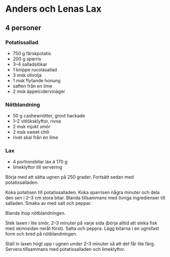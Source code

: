 # Anders och Lenas Lax
## 4 personer



### Potatissallad
- 750 g färskpotatis
- 200 g sparris
- 3–4 salladslökar
- 1 knippe rucolasallad
- 3 msk olivolja
- 1 msk flytande honung
- saften från en lime
- 2 msk äppelcidervinäger

### Nötblandning
- 50 g cashewnötter, grovt hackade
- 1–2 vitlöksklyftor, rivna
- 2 msk mjukt smör
- 2 msk sweet chili
- rivet skal från en lime

### Lax
- 4 portionsbitar lax á 170 g
- limeklyftor till servering


Börja med att sätta ugnen på 250 grader. Fortsätt sedan med potatissalladen.

Koka potatisen till potatissalladen. Koka sparrisen några minuter och dela den sen i 2–3 cm stora bitar. Blanda
tillsammans med övriga ingredienser till salladen. Smaka av med salt och peppar.

Blanda ihop nötblandningen.

Stek laxen i lite smör, 2–3 minuter på varje sida (börja alltid att steka fisk med skinnsidan neråt först). Salta och
peppra. Lägg bitarna i en ugnsfast form och bred på nötblandningen.

Ställ in laxen högt upp i ugnen under 2–3 minuter så att det får lite färg. Servera tillsammans med potatissalladen och
limeklyftor.
